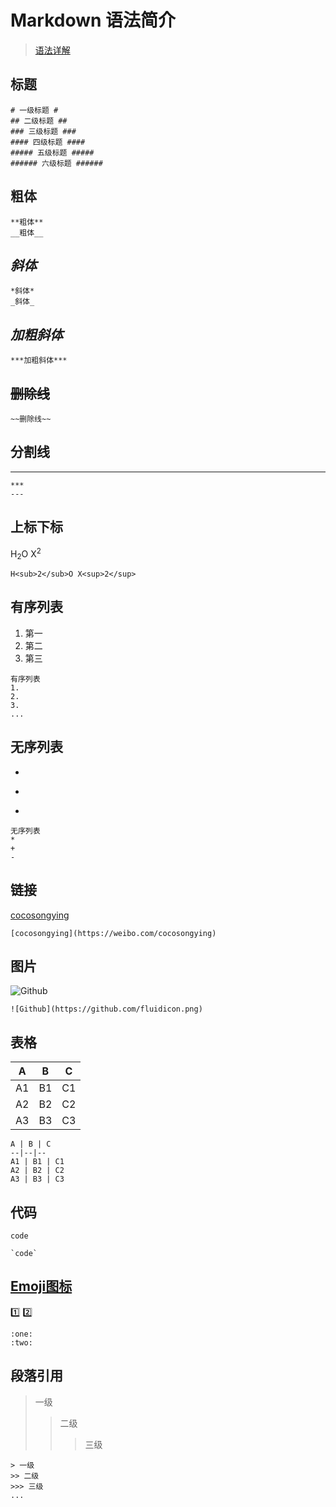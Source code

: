 Markdown 语法简介
===
>[语法详解](https://guides.github.com/features/mastering-markdown/)

## 标题
```
# 一级标题 #
## 二级标题 ##
### 三级标题 ###
#### 四级标题 ####
##### 五级标题 #####
###### 六级标题 ######
```
## **粗体**
```
**粗体**
__粗体__
```
## *斜体*
```
*斜体*
_斜体_
```
## ***加粗斜体***
```
***加粗斜体***
```
## ~~删除线~~
```
~~删除线~~
```
## 分割线
_________

```
***
---
```
## 上标下标
H<sub>2</sub>O X<sup>2</sup>
```
H<sub>2</sub>O X<sup>2</sup>
```
## 有序列表
1. 第一
2. 第二
3. 第三

```
有序列表
1.
2.
3.
...
```
## 无序列表
*
+
-

```
无序列表
*
+
-
```
## 链接
[cocosongying](https://weibo.com/cocosongying)
```
[cocosongying](https://weibo.com/cocosongying)
```
## 图片
![Github](https://github.com/fluidicon.png)
```
![Github](https://github.com/fluidicon.png)
```
## 表格
A | B | C
--|--|--
A1 | B1 | C1
A2 | B2 | C2
A3 | B3 | C3
```
A | B | C
--|--|--
A1 | B1 | C1
A2 | B2 | C2
A3 | B3 | C3
```
## 代码
`code`
```
`code`
```
## [Emoji图标](https://www.webpagefx.com/tools/emoji-cheat-sheet/)
:one:
:two:
```
:one:
:two:
```
## 段落引用
> 一级
>> 二级
>>> 三级

```
> 一级
>> 二级
>>> 三级
...
```
